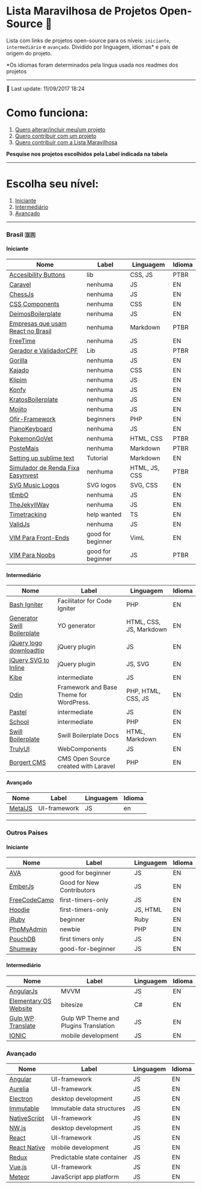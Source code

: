 # Lista Maravilhosa de Projetos Open-Source :dancer:

Lista com links de projetos open-source para os níveis: `iniciante`, `intermediário` e `avançado`. Dividido por linguagem, idiomas* e país de origem do projeto.

*Os idiomas foram determinados pela lingua usada nos readmes dos projetos

---

:rocket: Last update: 11/09/2017 18:24

# Como funciona:
1. [Quero alterar/incluir meu/um projeto](meu-projeto.md)
2. [Quero contribuir com um projeto](contribuindo.md)
3. [Quero contribuir com a Lista Maravilhosa](contribuindo-lista.md)

**Pesquise nos projetos escolhidos pela Label indicada na tabela**

---


# Escolha seu nível:
1. [Iniciante](#iniciante)
2. [Intermediário](#intermediário)
3. [Avançado](#avançado)

---

### Brasil <span>&#x1f1e7;&#x1f1f7;</span>
#### Iniciante
Nome | Label | Linguagem | Idioma
---- | ---- | ---- | ----
[Accesibility Buttons](https://github.com/tiagoporto/accessibility-buttons) | lib | CSS, JS | PTBR
[Caravel](https://github.com/caravel-tool/caravel) | nenhuma | JS | EN
[ChessJs](https://github.com/LFeh/chess) | nenhuma | JS | EN
[CSS Components](https://github.com/LFeh/css-components) | nenhuma | CSS | EN
[DeimosBoilerplate](https://github.com/ribeiroevandro/deimos-boilerplate) | nenhuma | JS | EN
[Empresas que usam React no Brasil](https://github.com/react-brasil/empresas-que-usam-react-no-brasil) | nenhuma | Markdown | PTBR
[FreeTime](https://github.com/free-time/) | nenhuma | JS | EN
[Gerador e ValidadorCPF](https://github.com/tiagoporto/gerador-validador-cpf) | Lib | JS | PTBR
[Gorilla](https://github.com/floripajs/gorilla) | nenhuma | JS | EN
[Kajado](https://github.com/kajado) | nenhuma | CSS | EN
[Klipim](https://github.com/floripajs/klipim) | nenhuma | JS | EN
[Konfy](https://github.com/guantanamo/konfy) | nenhuma | JS | EN
[KratosBoilerplate](https://github.com/LFeh/kratos-boilerplate) | nenhuma | JS | EN
[Mojito](https://github.com/floripajs/mojito) | nenhuma | JS | EN
[Ofir-Framework](https://github.com/valdiney/Ofir_Framework-0.1) | beginners | PHP | EN
[PianoKeyboard](https://github.com/LFeh/piano) | nenhuma | JS | EN
[PokemonGoVet](https://github.com/pokemongovet/pokemongo.vet.br) | nenhuma | HTML, CSS | PTBR
[PosteMais](https://github.com/frontendbr/poste-mais) | nenhuma | Markdown | PTBR
[Setting up sublime text](https://github.com/tiagoporto/setting-up-sublime-text) | Tutorial | Markdown | EN
[Simulador de Renda Fixa Easynvest](https://github.com/easynvest/simulador-rendafixa/) | nenhuma | HTML, JS, CSS | PTBR
[SVG Music Logos](https://github.com/tiagoporto/svg-music-logos) | SVG logos | SVG, CSS | EN
[tEmbO](https://github.com/guisouza/tEmbO) | nenhuma | JS | EN
[TheJekyllWay](https://github.com/thejekyllway) | nenhuma | JS | EN
[Timetracking](https://github.com/mvmjacobs/timetracking) | help wanted | TS | EN
[ValidJs](https://github.com/dleitee/valid.js) | nenhuma | JS | EN
[VIM Para Front-Ends](https://github.com/VictorVoid/vim-frontend) | good for beginner | VimL | EN
[VIM Para Noobs](https://github.com/woliveiras/vimparanoobs) | good for beginner | JS | PTBR


#### Intermediário
Nome | Label | Linguagem | Idioma
---- | ---- | ---- | ----
[Bash Igniter](https://github.com/omarkdev/bash-igniter) | Facilitator for Code Igniter | PHP | EN
[Generator Swill Boilerplate](https://github.com/tiagoporto/generator-swill-boilerplate) | YO generator | HTML, CSS, JS, Markdown | EN
[jQuery logo downloadtip](https://github.com/tiagoporto/jquery-logo-downloadtip) | jQuery plugin | JS | EN
[jQuery SVG to Inline](https://github.com/tiagoporto/jquery-svg-to-inline) | jQuery plugin | JS, SVG | EN
[Kibe](https://github.com/woliveiras/kibe) | intermediate | JS | EN
[Odin](https://github.com/wpbrasil/odin) | Framework and Base Theme for WordPress. | PHP, HTML, CSS, JS | EN
[Pastel](https://github.com/woliveiras/pastel) | intermediate | JS | EN
[School](https://github.com/resultsystems/school) | intermediate | PHP | EN
[Swill Boilerplate](https://github.com/tiagoporto/generator-swill-boilerplate) | Swill Boilerplate Docs | HTML, Markdown | EN
[TrulyUI](http://truly-ui.tk/) | WebComponents | JS | EN
[Borgert CMS](https://github.com/odirleiborgert/borgert-cms) | CMS Open Source created with Laravel | PHP | EN


#### Avançado
Nome | Label | Linguagem | Idioma
---- | ---- | ---- | ----
[MetalJS](https://github.com/metal/metal.js) | UI-framework | JS | en

---

### Outros Países
#### Iniciante
Nome | Label | Linguagem | Idioma
---- | ---- | ---- | ----
[AVA](https://github.com/avajs/ava/labels/good%20for%20beginner) | good for beginner | JS | EN
[EmberJs](https://github.com/emberjs/ember.js/labels/Good%20for%20New%20Contributors) | Good for New Contributors | JS | EN
[FreeCodeCamp](https://github.com/FreeCodeCamp/FreeCodeCamp/labels/first-timers-only) | first-timers-only | JS | EN
[Hoodie](https://github.com/hoodiehq) | first-timers-only | JS, HTML | EN
[jRuby](https://github.com/jruby/jruby/labels/beginner) | beginner | Ruby | EN
[PhpMyAdmin](https://github.com/phpmyadmin/phpmyadmin/labels/newbie) | newbie | PHP | EN
[PouchDB](https://github.com/pouchdb/pouchdb/labels/first%20timers%20only) | first timers only | JS | EN
[Shumway](https://github.com/mozilla/shumway/labels/good-for-beginner) | good-for-beginner | JS | EN


#### Intermediário
Nome | Label | Linguagem | Idioma
---- | ---- | ---- | ----
[AngularJs](https://angularjs.org) | MVVM | JS | EN
[Elementary OS Website](https://github.com/elementary/website) | bitesize | C# | EN
[Gulp WP Translate](https://github.com/upcesar/gulp-wp-translate) | Gulp WP Theme and Plugins Translation | JS | EN
[IONIC](http://ionicframework.com) | mobile development | JS | EN


### Avançado
Nome | Label | Linguagem | Idioma
---- | ---- | ---- | ----
[Angular](https://angular.io) | UI-framework | JS | EN
[Aurelia](http://aurelia.io) | UI-framework | JS | EN
[Electron](http://electron.atom.io) | desktop development | JS | EN
[Immutable](https://facebook.github.io/immutable-js) | Immutable data structures | JS | EN
[NativeScript](https://www.nativescript.org) | UI-framework | JS | EN
[NW.js](http://nwjs.io) | desktop development | JS | EN
[React](https://facebook.github.io/react) | UI-framework | JS | EN
[React Native](https://facebook.github.io/react-native) | mobile development | JS | EN
[Redux](https://facebook.github.io/react) | Predictable state container | JS | EN
[Vue.js](http://vuejs.org) | UI-framework | JS | EN
[Meteor](https://www.meteor.com/) | JavaScript app platform | JS | EN
